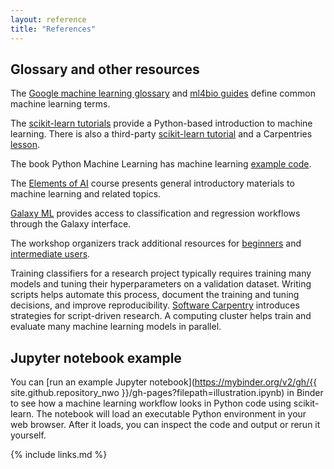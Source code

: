 ```yaml
---
layout: reference
title: "References"
---
```


## Glossary and other resources

The [Google machine learning glossary](https://developers.google.com/machine-learning/glossary) and [ml4bio guides](https://github.com/gitter-lab/ml-bio-workshop/tree/gh-pages/guide) define common machine learning terms.

The [scikit-learn tutorials](https://scikit-learn.org/stable/tutorial/index.html) provide a Python-based introduction to machine learning.
There is also a third-party [scikit-learn tutorial](https://github.com/jakevdp/sklearn_tutorial) and a Carpentries [lesson](https://carpentries-incubator.github.io/machine-learning-novice-sklearn/).

The book Python Machine Learning has machine learning [example code](https://github.com/rasbt/python-machine-learning-book-3rd-edition).

The [Elements of AI](https://course.elementsofai.com/) course presents general introductory materials to machine learning and related topics.

[Galaxy ML](https://galaxyproject.org/community/machine-learning/) provides access to classification and regression workflows through the Galaxy interface.

The workshop organizers track additional resources for [beginners](https://github.com/gitter-lab/ml-bio-workshop/issues/43) and [intermediate users](https://github.com/gitter-lab/ml-bio-workshop/issues/94).

Training classifiers for a research project typically requires training many models and tuning their hyperparameters on a validation dataset.
Writing scripts helps automate this process, document the training and tuning decisions, and improve reproducibility.
[Software Carpentry](https://software-carpentry.org/lessons/) introduces strategies for script-driven research.
A computing cluster helps train and evaluate many machine learning models in parallel.

## Jupyter notebook example

You can [run an example Jupyter notebook](https://mybinder.org/v2/gh/{{ site.github.repository_nwo }}/gh-pages?filepath=illustration.ipynb) in Binder to see how a machine learning workflow looks in Python code using scikit-learn.
The notebook will load an executable Python environment in your web browser.
After it loads, you can inspect the code and output or rerun it yourself.

{% include links.md %}
